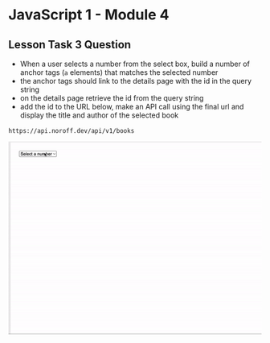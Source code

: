 # JavaScript 1 - Module 4

## Lesson Task 3 Question

- When a user selects a number from the select box, build a number of anchor tags (`a` elements) that matches the selected number
- the anchor tags should link to the details page with the id in the query string
- on the details page retrieve the id from the query string
- add the id to the URL below, make an API call using the final url and display the title and author of the selected book

```
https://api.noroff.dev/api/v1/books
```

<img src="example.gif" />